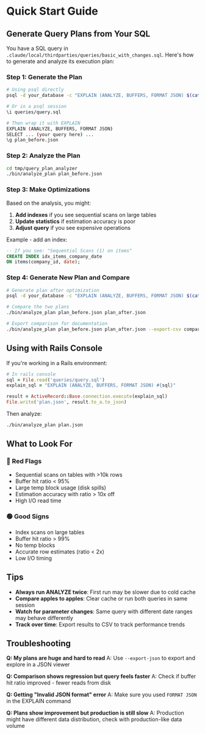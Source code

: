 # Quick Start Guide

## Generate Query Plans from Your SQL

You have a SQL query in `.claude/local/thirdparties/queries/basic_with_changes.sql`. Here's how to generate and analyze its execution plan:

### Step 1: Generate the Plan

```bash
# Using psql directly
psql -d your_database -c "EXPLAIN (ANALYZE, BUFFERS, FORMAT JSON) $(cat queries/query.sql)" > plan_before.json

# Or in a psql session
\i queries/query.sql

# Then wrap it with EXPLAIN
EXPLAIN (ANALYZE, BUFFERS, FORMAT JSON)
SELECT ... (your query here) ...
\g plan_before.json
```

### Step 2: Analyze the Plan

```bash
cd tmp/query_plan_analyzer
./bin/analyze_plan plan_before.json
```

### Step 3: Make Optimizations

Based on the analysis, you might:

1. **Add indexes** if you see sequential scans on large tables
2. **Update statistics** if estimation accuracy is poor
3. **Adjust query** if you see expensive operations

Example - add an index:
```sql
-- If you see: "Sequential Scans (1) on items"
CREATE INDEX idx_items_company_date
ON items(company_id, date);
```

### Step 4: Generate New Plan and Compare

```bash
# Generate plan after optimization
psql -d your_database -c "EXPLAIN (ANALYZE, BUFFERS, FORMAT JSON) $(cat queries/query.sql)" > plan_after.json

# Compare the two plans
./bin/analyze_plan plan_before.json plan_after.json

# Export comparison for documentation
./bin/analyze_plan plan_before.json plan_after.json --export-csv comparison.csv
```

## Using with Rails Console

If you're working in a Rails environment:

```ruby
# In rails console
sql = File.read('queries/query.sql')
explain_sql = "EXPLAIN (ANALYZE, BUFFERS, FORMAT JSON) #{sql}"

result = ActiveRecord::Base.connection.execute(explain_sql)
File.write('plan.json', result.to_a.to_json)
```

Then analyze:
```bash
./bin/analyze_plan plan.json
```

## What to Look For

### 🔴 Red Flags
- Sequential scans on tables with >10k rows
- Buffer hit ratio < 95%
- Large temp block usage (disk spills)
- Estimation accuracy with ratio > 10x off
- High I/O read time

### 🟢 Good Signs
- Index scans on large tables
- Buffer hit ratio > 99%
- No temp blocks
- Accurate row estimates (ratio < 2x)
- Low I/O timing

## Tips

- **Always run ANALYZE twice**: First run may be slower due to cold cache
- **Compare apples to apples**: Clear cache or run both queries in same session
- **Watch for parameter changes**: Same query with different date ranges may behave differently
- **Track over time**: Export results to CSV to track performance trends

## Troubleshooting

**Q: My plans are huge and hard to read**
A: Use `--export-json` to export and explore in a JSON viewer

**Q: Comparison shows regression but query feels faster**
A: Check if buffer hit ratio improved - fewer reads from disk

**Q: Getting "Invalid JSON format" error**
A: Make sure you used `FORMAT JSON` in the EXPLAIN command

**Q: Plans show improvement but production is still slow**
A: Production might have different data distribution, check with production-like data volume
